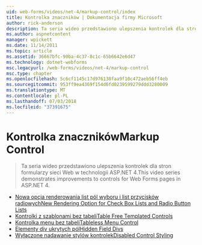 ```yaml
---
uid: web-forms/videos/net-4/markup-control/index
title: Kontrolka znaczników | Dokumentacja firmy Microsoft
author: rick-anderson
description: Ta seria wideo przedstawiono ulepszenia kontrolek dla stron formularzy sieci Web w technologii ASP.NET 4.
ms.author: aspnetcontent
manager: wpickett
ms.date: 11/14/2011
ms.topic: article
ms.assetid: 36667bfc-90ba-4c37-8c1c-65b6642e6d47
ms.technology: dotnet-webforms
msc.legacyurl: /web-forms/videos/net-4/markup-control
msc.type: chapter
ms.openlocfilehash: 5c6cf1145c17d976138faa9f10c472aeb56ff4eb
ms.sourcegitcommit: 953ff9ea4369f154d6fd0239599279ddd3280009
ms.translationtype: MT
ms.contentlocale: pl-PL
ms.lasthandoff: 07/03/2018
ms.locfileid: "37391675"
---
```

<a name="markup-control"></a><span data-ttu-id="4834e-103">Kontrolka znaczników</span><span class="sxs-lookup"><span data-stu-id="4834e-103">Markup Control</span></span>
====================
> <span data-ttu-id="4834e-104">Ta seria wideo przedstawiono ulepszenia kontrolek dla stron formularzy sieci Web w technologii ASP.NET 4.</span><span class="sxs-lookup"><span data-stu-id="4834e-104">This video series demonstrates improvements to controls for Web Forms pages in ASP.NET 4.</span></span>


- [<span data-ttu-id="4834e-105">Nowa opcja renderowania list pól wyboru i list przycisków radiowych</span><span class="sxs-lookup"><span data-stu-id="4834e-105">New Rendering Option for Check Box Lists and Radio Button Lists</span></span>](aspnet-4-quick-hit-new-rendering-option-for-check-box-lists-and-radio-button-lists.md)
- [<span data-ttu-id="4834e-106">Kontrolki z szablonami bez tabeli</span><span class="sxs-lookup"><span data-stu-id="4834e-106">Table Free Templated Controls</span></span>](aspnet-4-quick-hit-table-free-templated-controls.md)
- [<span data-ttu-id="4834e-107">Kontrolka menu bez tabeli</span><span class="sxs-lookup"><span data-stu-id="4834e-107">Tableless Menu Control</span></span>](aspnet-4-quick-hit-tableless-menu-control.md)
- [<span data-ttu-id="4834e-108">Elementy div ukrytych pól</span><span class="sxs-lookup"><span data-stu-id="4834e-108">Hidden Field Divs</span></span>](aspnet-4-quick-hit-hidden-field-divs.md)
- [<span data-ttu-id="4834e-109">Wyłączone nadawanie stylów kontrolek</span><span class="sxs-lookup"><span data-stu-id="4834e-109">Disabled Control Styling</span></span>](aspnet-4-quick-hit-disabled-control-styling.md)
